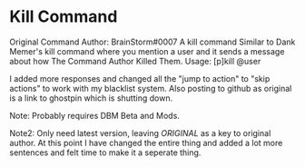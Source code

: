 # Kill Command
Original Command Author: BrainStorm#0007
A kill command Similar to Dank Memer's kill command where you mention a user and it sends a message about how The Command Author Killed Them. 
Usage: [p]kill @user

I added more responses and changed all the "jump to action" to "skip actions" to work with my blacklist system.
Also posting to github as original is a link to ghostpin which is shutting down.

Note: Probably requires DBM Beta and Mods.

Note2: Only need latest version, leaving _ORIGINAL_ as a key to original author.
At this point I have changed the entire thing and added a lot more sentences and felt time to make it a seperate thing.
